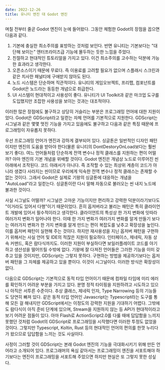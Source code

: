 ```yaml
---
date: 2022-12-26
title: 유니티 엔진 대 Godot 엔진
---
```


며칠 전부터 줄곧 Godot 엔진이 눈에 들어왔다. 그동안 체험한 Godot의 장점을 꼽으면 다음과 같다.
1. 기본에 충실한 최소주의를 표방하는 것처럼 보인다. 반면 유니티는 기본보다는 "대단해 보이는" 엔터프라이즈급 기능에 몰두하는 듯한 느낌을 주었다.
2. 친절하고 현대적인 튜토리얼을 가지고 있다. 이건 최소주의를 고수하는 덕분에 가능한 효과라고 생각한다.
3. 오픈소스이기 때문에 무료다. 즉 이용료를 고려할 필요가 없으며 스플래시 스크린과 같은 치사한 패널티에 구애받지 않아도 된다.
4. 노드 시스템은 단순하며 직관적이다. 유니티의 게임오브젝트, 프리팹, 컴포넌트를 Godot은 노드라는 동등한 개념으로 취급한다.
5. UI 시스템이 현대적이고 사용성이 좋다. 유니티가 UI Toolkit과 같은 마크업 도구를 도입했지만 조잡한 사용성을 보이는 것과는 대조적이다.

이러한 많은 장점에도 불구하고 상당히 거슬리는 부분은 프로그래밍 언어에 대한 지원이었다. Godot은 GDScript라고 일컫는 자체 언어를 기본적으로 지원한다. GDScript는 시그널과 같은 몇몇 멋진 기능을 가지고 있음에도 불구하고 다음과 같은 특징 때문에 프로그래밍이 자유롭지 못하다.

우선 프로그래밍 언어가 엔진과 강하게 결부되어 있다. 싱글톤은 일반적인 디자인 패턴이지만 엔진의 도움을 받아야 한다(물론 유니티의 DontDestoryOnLoad보다는 훨씬 보기 좋다). 여느 언어들처럼 단순하게 전역 변수나 정적 클래스를 지원하는 편이 어떨까? 아마 엔진의 기본 개념을 위배할 것이다. Godot 엔진은 개념상 노드로 이루어진 씬 아래에서 조작된다. 코드 아래서가 아니다. 즉 조작할 수 있는 최상위 계층이 코드가 아니라 생겼다 사라지는 씬이므로 우리에게 익숙한 전역 변수나 정적 클래스는 존재할 수 없는 것이다. 그래서 Godot은 실제로 기왕의 싱글톤에 대응하는 개념을 "AutoLoad"라고 일컫는다. 싱글톤이란 다시 말해 자동으로 불러오는 씬 내지 노드에 불과한 것이다.

사실 시그널도 어떨까? 시그널은 고마운 기능이지만 편리하고 강력한 덕분이라기보다도 "이거라도 있어서 다행"이기 때문이었다. 흔히 옵저버라고 불리는 패턴은 특히 클라이언트 개발에 있어서 필수적이라고 생각한다. 클라이언트의 특성상 한 가지 변화에 잇따라 여러가지 변화가 일어나야 한다. 이때 한 가지 변화가 여러가지 변화를 알게 만들기 보다는 여러가지 변화가 한 가지 변화를 알게 만드는 편이 복잡도를 낮추고 확장성을 높인다. 이를 옵저버 패턴이 실현해 주는 것이다. 하지만 재사용성을 지닌 옵저버 패턴을 구현하기 위해서는 사실 언어 및 IDE의 적잖은 지원이 필요하다. 인터페이스, 제네릭, 자동 상속 커맨드, 혹은 람다식까지도. 이러한 지원이 부실하다면 보일러플레이트 코드를 야기하고 생산성을 떨어뜨릴 수밖에 없다. 기왕에 잘 다져진 언어들은 그러한 기능을 이미 갖추고 있을 것이지만, GDScript는 그렇지 못하다. 구현하는 방법을 제공하기보다는 옵저버 패턴을 그 자체를 제공하고 있을 뿐이다. 이것이 시그널이다. 이러한 방식은 확장성이 없다.

다음으로 GDScript는 기본적으로 동적 타입 언어이기 때문에 컴파일 타임에 미리 에러를 확인하기 어려운 부분을 가지고 있다. 분명 정적 타이핑을 지원하려고 시도하고 있으나 아직은 서투른 수준이다. 추상 클래스, 제네릭 인자, Type Narrowing 등의 기능들도 당연히 빠져 있다. 같은 동적 타입 언어인 Javascript는 Typescript라는 도구를 통해 모든 걸 해내지만 GDScript에서는 이정도의 강력한 지원을 기대하기 어렵다. 그밖에도 람다식이 아직 준비 단계에 있으며, Stream을 지원하지 않는 등 API가 현대적이라고 보기 어려운 점들이 있다. 아마 Flash로 ActionScript2.0를 다룰 때에 답답함을 느끼지 못했던 것처럼 Godot의 GDScript로 프로그래밍을 시작했다면 이러한 투정도 없었을 것이다. 그렇지만 Typescript, Koltin, Rust 등의 현대적인 언어의 편의를 한껏 누리다가 왔으므로 답답함을 느끼는 것도 사실이다.

사정이 그러할 것이 GDScript는 본래 Godot 엔진의 기능을 극대화시키기 위해 만든 언어라고 소개되어 있다. 프로그래머의 욕심 같아서는 프로그래밍이 엔진을 서포트해야 하기보다는 엔진이 프로그래밍을 서포트해 주었으면 하지만 현실은 또 그렇지 못한 성싶다.
